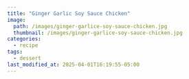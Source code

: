 ```yaml
---
title: "Ginger Garlic Soy Sauce Chicken"
image: 
  path: /images/ginger-garlice-soy-sauce-chicken.jpg
  thumbnail: /images/ginger-garlice-soy-sauce-chicken.jpg
categories:
  - recipe
tags:
  - dessert
last_modified_at: 2025-04-01T16:19:55-05:00
---
```

